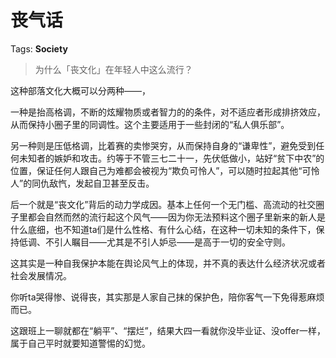# 丧气话

Tags: **Society**

> 为什么「丧文化」在年轻人中这么流行？



这种部落文化大概可以分两种——，

一种是抬高格调，不断的炫耀物质或者智力的的条件，对不适应者形成排挤效应，从而保持小圈子里的同调性。这个主要适用于一些封闭的“私人俱乐部”。

另一种则是压低格调，比着赛的卖惨哭穷，从而保持自身的“谦卑性”，避免受到任何未知者的嫉妒和攻击。约等于不管三七二十一，先伏低做小，站好“贫下中农”的位置，保证任何人跟自己为难都会被视为“欺负可怜人”，可以随时拉起其他“可怜人”的同仇敌忾，发起自卫甚至反击。

后一个就是“丧文化”背后的动力学成因。基本上任何一个无门槛、高流动的社交圈子里都会自然而然的流行起这个风气——因为你无法预料这个圈子里新来的新人是什么底细，也不知道ta们是什么性格、有什么心结，在这种一切未知的条件下，保持低调、不引人瞩目——尤其是不引人妒忌——是高于一切的安全守则。

这其实是一种自我保护本能在舆论风气上的体现，并不真的表达什么经济状况或者社会发展情况。

你听ta哭得惨、说得丧，其实那是人家自己抹的保护色，陪你客气一下免得惹麻烦而已。

这跟班上一聊就都在“躺平”、“摆烂”，结果大四一看就你没毕业证、没offer一样，属于自己平时就要知道警惕的幻觉。



